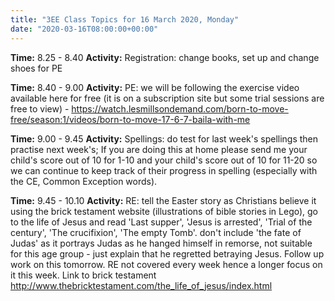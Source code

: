 ```yaml
---
title: "3EE Class Topics for 16 March 2020, Monday"
date: "2020-03-16T08:00:00+00:00"
---
```



**Time:** 8.25 - 8.40
**Activity:** Registration: change books, set up and change shoes for PE

**Time:** 8.40 - 9.00
**Activity:** PE: we will be following the exercise video available here for free (it is on a subscription site but some trial sessions are free to view) - https://watch.lesmillsondemand.com/born-to-move-free/season:1/videos/born-to-move-17-6-7-baila-with-me

**Time:** 9.00 - 9.45
**Activity:** Spellings: do test for last week's spellings then practise next week's; If you are doing this at home please send me your child's score out of 10 for 1-10 and your child's score out of 10 for 11-20 so we can continue to keep track of their progress in spelling (especially with the CE, Common Exception words).

**Time:** 9.45 - 10.10
**Activity:** RE: tell the Easter story as Christians believe it using the brick testament website (illustrations of bible stories in Lego), go to the life of Jesus and read 'Last supper', 'Jesus is arrested', 'Trial of the century', 'The crucifixion', 'The empty Tomb'. don't include 'the fate of Judas' as it portrays Judas as he hanged himself in remorse, not suitable for this age group - just explain that he regretted betraying Jesus. Follow up work on this tomorrow. RE not covered every week hence a longer focus on it this week. Link to brick testament http://www.thebricktestament.com/the_life_of_jesus/index.html
